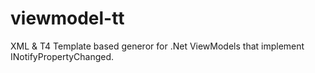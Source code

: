 # viewmodel-tt
XML &amp; T4 Template based generor for .Net ViewModels that implement INotifyPropertyChanged.
